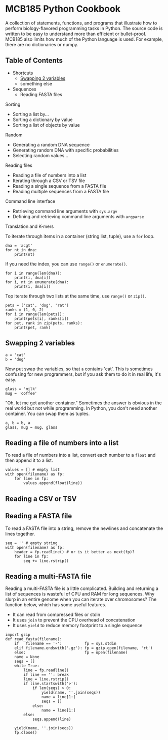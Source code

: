 MCB185 Python Cookbook
======================

A collection of statements, functions, and programs that illustrate how to
perform biology-flavored programming tasks in Python. The source code is
written to be easy to understand more than efficient or bullet-proof. MCB185
also limits how much of the Python language is used. For example, there are no
dictionaries or numpy.

## Table of Contents ##

+ Shortcuts
	+ [Swapping 2 variables](#swapping-2-variables)
	+ something else
+ Sequences
	+ Reading FASTA files




Sorting

+ Sorting a list by...
+ Sorting a dictionary by value
+ Sorting a list of objects by value

Random

+ Generating a random DNA sequence
+ Generating random DNA with specific probabilities
+ Selecting random values...

Reading files

+ Reading a file of numbers into a list
+ Iterating through a CSV or TSV file
+ Reading a single sequence from a FASTA file
+ Reading multiple sequences from a FASTA file


Command line interface

+ Retrieving command line arguments with `sys.argv`
+ Defining and retrieving command line arguments with `argparse`

Translation and K-mers






To iterate through items in a container (string list, tuple), use a `for` loop.

```
dna = 'acgt'
for nt in dna:
	print(nt)
```

If you need the index, you can use `range()` or `enumerate()`.

```
for i in range(len(dna)):
	print(i, dna[i])
for i, nt in enumerate(dna):
	print(i, dna[i])
```

Top iterate through two lists at the same time, use `range()` or `zip()`.

```
pets = ('cat', 'dog', 'rat')
ranks = (1, 0, 2)
for i in range(len(pets)):
	print(pets[i], ranks[i])
for pet, rank in zip(pets, ranks):
	print(pet, rank)
```




## Swapping 2 variables ##

```
a = 'cat'
b = 'dog'
```

Now put swap the variables, so that `a` contains 'cat'. This is sometimes
confusing for new programmers, but if you ask them to do it in real life, it's
easy.

```
glass = 'milk'
mug = 'coffee'
```

"Oh, let me get another container." Sometimes the answer is obvious in the real
world but not while programming. In Python, you don't need another container.
You can swap them as tuples.

```
a, b = b, a
glass, mug = mug, glass
```

## Reading a file of numbers into a list ##

To read a file of numbers into a list, convert each number to a `float` and
then append it to a list.

```
values = [] # empty list
with open(filename) as fp:
	for line in fp:
		values.append(float(line))
```

## Reading a CSV or TSV ##


## Reading a FASTA file ##

To read a FASTA file into a string, remove the newlines and concatenate the
lines together.

```
seq = '' # empty string
with open(filename) as fp:
	header = fp.readline() # or is it better as next(fp)?
	for line in fp:
		seq += line.rstrip()
```

## Reading a multi-FASTA file ##

Reading a multi-FASTA file is a little complicated. Building and returning a
list of sequences is wasteful of CPU and RAM for long sequences. Why slurp in
an entire genome when you can iterate over chromosomes? The function below,
which has some useful features.

+ It can read from compressed files or stdin
+ It uses `join` to prevent the CPU overhead of concatenation
+ It uses `yield` to reduce memory footprint to a single sequence

```
import gzip
def read_fasta(filename):
	if   filename == '-':          fp = sys.stdin
	elif filename.endswith('.gz'): fp = gzip.open(filename, 'rt')
	else:                          fp = open(filename)
	name = None
	seqs = []
	while True:
		line = fp.readline()
		if line == '': break
		line = line.rstrip()
		if line.startswith('>'):
			if len(seqs) > 0:
				yield(name, ''.join(seqs))
				name = line[1:]
				seqs = []
			else:
				name = line[1:]
		else:
			seqs.append(line)

	yield(name, ''.join(seqs))
	fp.close()
```
